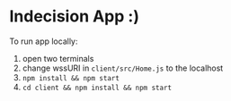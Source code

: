 # Indecision App :)

To run app locally:
1. open two terminals
2. change wssURI in `client/src/Home.js` to the localhost
3. `npm install && npm start`
4. `cd client && npm install && npm start`